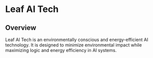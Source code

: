 # Leaf AI Tech

## Overview
Leaf AI Tech is an environmentally conscious and energy-efficient AI technology. It is designed to minimize environmental impact while maximizing logic and energy efficiency in AI systems.
